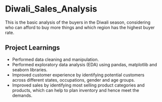 # Diwali_Sales_Analysis

This is the basic analysis of the buyers in the Diwali season, considering who can afford to buy more things and which region has the highest buyer rate.

## Project Learnings
- Performed data cleaning and manipulation.
- Performed exploratory data analysis (EDA) using pandas, matplotlib and seaborn libraries.
- Improved customer experience by identifying potential customers across different states, occupations, gender and age groups.
- Improved sales by identifying most selling product categories and products, which can help to plan inventory and hence meet the demands.
